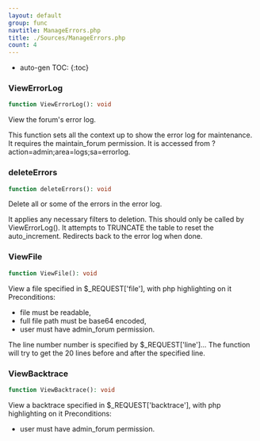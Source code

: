```yaml
---
layout: default
group: func
navtitle: ManageErrors.php
title: ./Sources/ManageErrors.php
count: 4
---
```

* auto-gen TOC:
{:toc}
### ViewErrorLog

```php
function ViewErrorLog(): void
```
View the forum's error log.

This function sets all the context up to show the error log for maintenance.
It requires the maintain_forum permission.
It is accessed from ?action=admin;area=logs;sa=errorlog.

### deleteErrors

```php
function deleteErrors(): void
```
Delete all or some of the errors in the error log.

It applies any necessary filters to deletion.
This should only be called by ViewErrorLog().
It attempts to TRUNCATE the table to reset the auto_increment.
Redirects back to the error log when done.

### ViewFile

```php
function ViewFile(): void
```
View a file specified in $_REQUEST['file'], with php highlighting on it
Preconditions:
 - file must be readable,
 - full file path must be base64 encoded,
 - user must have admin_forum permission.

The line number number is specified by $_REQUEST['line']...
The function will try to get the 20 lines before and after the specified line.

### ViewBacktrace

```php
function ViewBacktrace(): void
```
View a backtrace specified in $_REQUEST['backtrace'], with php highlighting on it
Preconditions:
 - user must have admin_forum permission.



